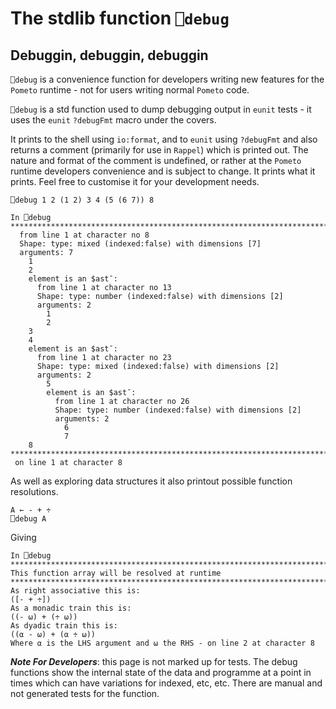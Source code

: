# The stdlib function `⎕debug`

## Debuggin, debuggin, debuggin

`⎕debug` is a convenience function for developers writing new features for the `Pometo` runtime - not for users writing normal `Pometo` code.

`⎕debug` is a std function used to dump debugging output in `eunit` tests - it uses the `eunit` `?debugFmt` macro under the covers.

It prints to the shell using `io:format`, and to `eunit` using `?debugFmt` and also returns a comment (primarily for use in `Rappel`) which is printed out. The nature and format of the comment is undefined, or rather at the `Pometo` runtime developers convenience and is subject to change. It prints what it prints. Feel free to customise it for your development needs.

```apl
⎕debug 1 2 (1 2) 3 4 (5 (6 7)) 8
```

```
In ⎕debug
*******************************************************************************
  from line 1 at character no 8
  Shape: type: mixed (indexed:false) with dimensions [7]
  arguments: 7
    1
    2
    element is an $ast¯:
      from line 1 at character no 13
      Shape: type: number (indexed:false) with dimensions [2]
      arguments: 2
        1
        2
    3
    4
    element is an $ast¯:
      from line 1 at character no 23
      Shape: type: mixed (indexed:false) with dimensions [2]
      arguments: 2
        5
        element is an $ast¯:
          from line 1 at character no 26
          Shape: type: number (indexed:false) with dimensions [2]
          arguments: 2
            6
            7
    8
*******************************************************************************
 on line 1 at character 8

```

As well as exploring data structures it also printout possible function resolutions.

```pometo
A ← - + ÷
⎕debug A
```

Giving

```pometo_results
In ⎕debug
*******************************************************************************
This function array will be resolved at runtime
*******************************************************************************
As right associative this is:
([- + ÷])
As a monadic train this is:
((- ⍵) + (÷ ⍵))
As dyadic train this is:
((⍺ - ⍵) + (⍺ ÷ ⍵))
Where ⍺ is the LHS argument and ⍵ the RHS - on line 2 at character 8

```

***Note For Developers***: this page is not marked up for tests. The debug functions show the internal state of the data and programme at a point in times which can have variations for indexed, etc, etc. There are manual and not generated tests for the function.